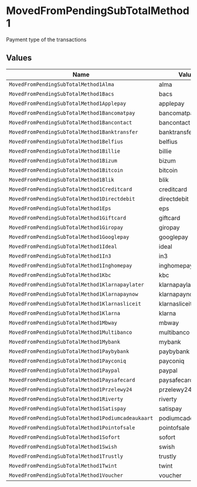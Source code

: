 # MovedFromPendingSubTotalMethod1

Payment type of the transactions


## Values

| Name                                               | Value                                              |
| -------------------------------------------------- | -------------------------------------------------- |
| `MovedFromPendingSubTotalMethod1Alma`              | alma                                               |
| `MovedFromPendingSubTotalMethod1Bacs`              | bacs                                               |
| `MovedFromPendingSubTotalMethod1Applepay`          | applepay                                           |
| `MovedFromPendingSubTotalMethod1Bancomatpay`       | bancomatpay                                        |
| `MovedFromPendingSubTotalMethod1Bancontact`        | bancontact                                         |
| `MovedFromPendingSubTotalMethod1Banktransfer`      | banktransfer                                       |
| `MovedFromPendingSubTotalMethod1Belfius`           | belfius                                            |
| `MovedFromPendingSubTotalMethod1Billie`            | billie                                             |
| `MovedFromPendingSubTotalMethod1Bizum`             | bizum                                              |
| `MovedFromPendingSubTotalMethod1Bitcoin`           | bitcoin                                            |
| `MovedFromPendingSubTotalMethod1Blik`              | blik                                               |
| `MovedFromPendingSubTotalMethod1Creditcard`        | creditcard                                         |
| `MovedFromPendingSubTotalMethod1Directdebit`       | directdebit                                        |
| `MovedFromPendingSubTotalMethod1Eps`               | eps                                                |
| `MovedFromPendingSubTotalMethod1Giftcard`          | giftcard                                           |
| `MovedFromPendingSubTotalMethod1Giropay`           | giropay                                            |
| `MovedFromPendingSubTotalMethod1Googlepay`         | googlepay                                          |
| `MovedFromPendingSubTotalMethod1Ideal`             | ideal                                              |
| `MovedFromPendingSubTotalMethod1In3`               | in3                                                |
| `MovedFromPendingSubTotalMethod1Inghomepay`        | inghomepay                                         |
| `MovedFromPendingSubTotalMethod1Kbc`               | kbc                                                |
| `MovedFromPendingSubTotalMethod1Klarnapaylater`    | klarnapaylater                                     |
| `MovedFromPendingSubTotalMethod1Klarnapaynow`      | klarnapaynow                                       |
| `MovedFromPendingSubTotalMethod1Klarnasliceit`     | klarnasliceit                                      |
| `MovedFromPendingSubTotalMethod1Klarna`            | klarna                                             |
| `MovedFromPendingSubTotalMethod1Mbway`             | mbway                                              |
| `MovedFromPendingSubTotalMethod1Multibanco`        | multibanco                                         |
| `MovedFromPendingSubTotalMethod1Mybank`            | mybank                                             |
| `MovedFromPendingSubTotalMethod1Paybybank`         | paybybank                                          |
| `MovedFromPendingSubTotalMethod1Payconiq`          | payconiq                                           |
| `MovedFromPendingSubTotalMethod1Paypal`            | paypal                                             |
| `MovedFromPendingSubTotalMethod1Paysafecard`       | paysafecard                                        |
| `MovedFromPendingSubTotalMethod1Przelewy24`        | przelewy24                                         |
| `MovedFromPendingSubTotalMethod1Riverty`           | riverty                                            |
| `MovedFromPendingSubTotalMethod1Satispay`          | satispay                                           |
| `MovedFromPendingSubTotalMethod1Podiumcadeaukaart` | podiumcadeaukaart                                  |
| `MovedFromPendingSubTotalMethod1Pointofsale`       | pointofsale                                        |
| `MovedFromPendingSubTotalMethod1Sofort`            | sofort                                             |
| `MovedFromPendingSubTotalMethod1Swish`             | swish                                              |
| `MovedFromPendingSubTotalMethod1Trustly`           | trustly                                            |
| `MovedFromPendingSubTotalMethod1Twint`             | twint                                              |
| `MovedFromPendingSubTotalMethod1Voucher`           | voucher                                            |
